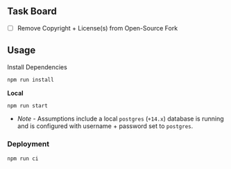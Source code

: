 ## Task Board ##

- [ ] Remove Copyright + License(s) from Open-Source Fork

## Usage ##

Install Dependencies

```bash
npm run install
```

**Local**

```bash
npm run start
```

- *Note* - Assumptions include a local `postgres` (`+14.x`) database is running and is configured with
  username + password set to `postgres`.

### Deployment ###

```bash
npm run ci
```

